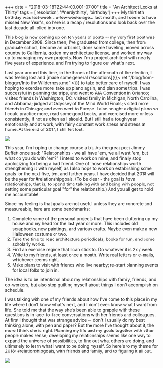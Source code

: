 +++
date = "2018-03-18T22:44:00.001-07:00"
title = "An Architect Looks at Thirty"
tags = ['resolution', '#nerdythirty', 'birthday']
+++
My thirtieth birthday was ~~last week~~... ~~a few weeks ago~~...  last month, and I seem to have missed New Year's, so here is a recap / resolutions and look back over the last decade all rolled into one.

This blog is now coming up on ten years of posts -- my very first post was in December 2008.  Since then, I've graduated from college, then from graduate school, become an urbanist, done some  traveling, moved across country to California, gotten my architecture license, and worked my way up to managing my own projects.  Now I'm a project architect with nearly five years of experience, and I'm trying to figure out what's next.

Last year around this time, in the throes of the aftermath of the election, I was feeling lost and [made some general resolutions]({{< ref "/blog/from-blogger/Into the Wilderness.md" >}}) to take better care of myself.  I was hoping to exercise more, take up piano again, and plan some trips.  I was successful in planning the trips, and went to AIA Convention in Orlando; visited friends in Washington, DC; visited family in Michigan, North Carolina, and Alabama; judged at Odyssey of the Mind World Finals; visited more friends in Chicago; and even went to Europe.  I also bought a digital piano so I could practice more, read some good books, and exercised more or less consistently, if not as often as I should.  But I still had a tough year emotionally and at work, with fairly constant work stress and stress at home.  At the end of 2017, I still felt lost.

<img src="https://2.bp.blogspot.com/-y0WYWlb-mCE/Wq9J0PyxEgI/AAAAAAAASsc/JJNzrksQKpo6RT4N3188oT22RR842XLUQCKgBGAs/s1600/IMG_20180210_134554.jpg"/>

This year, I'm hoping to change course a bit.  As the great poet Jimmy Buffett once said: "Relationships - we all have 'em, we all want 'em, but what do you do with 'em?"  I intend to work on mine, and finally stop apologizing for being a bad friend.  One of those relationships worth strengthening is with myself, as I also hope to work on establishing some goals for the next five, ten, and further years.  I have decided that 2018 will be the year for #relationshipgoals.  (To be clear - the goal is *have* relationships, that is, to spend time talking with and being with people, not setting some particular goal "for" the relationship.)  And you all get to hold me accountable!

Since my feeling is that goals are not useful unless they are concrete and measureable, here are some benchmarks:

1.  Complete some of the personal projects that have been cluttering up my house and my head for the last year or more.  This includes old scrapbooks, new paintings, and various crafts.  Maybe even make a new Halloween costume or two.  
2.  Take the time to read architecture periodicals, books for fun, and some scholarly works.  
3.  Find an exercise regime that I can stick to.  Do whatever it is 2x / week.  
4.  Write to my friends, at least once a month.  Write real letters or e-mails, whichever seems right.  
5.  Make plans to visit with friends who live nearby; re-start planning events for local folks to join in.  

The idea is to be intentional about my relationships with family, friends, and co-workers, but also stop guilting myself about things I don't accomplish on schedule.

I was talking with one of my friends about how I've come to this place in my life where I don't know what's next, and I don't even know what I want from life.  She told me that the way she's been able to grapple with these questions is in face-to-face conversations with her friends and colleagues.  At first I thought that was strange advice -- don't I usually do my best thinking alone, with pen and paper?  But the more I've thought about it, the more I think she is right.  Planning my life and my goals together with other people makes sense; developing my relationships seems like one way to expand the universe of possibilities, to find out what others are doing, and ultimately to learn what I want to be doing myself.  So here's to my theme for 2018: #relationshipgoals, with friends and family, and to figuring it all out.

<img src="https://3.bp.blogspot.com/-VgeNcLp7jGw/Wq9LCX-5WeI/AAAAAAAASso/BsgwmnmkaEUHa5z-S6EW-MlwXxO23H_lQCLcBGAs/s1600/IMG_20171229_152943.jpg"/>
